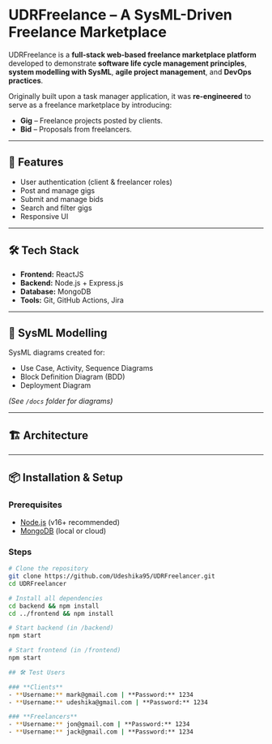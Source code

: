 # UDRFreelance – A SysML-Driven Freelance Marketplace

UDRFreelance is a **full-stack web-based freelance marketplace platform** developed to demonstrate **software life cycle management principles**, **system modelling with SysML**, **agile project management**, and **DevOps practices**.

Originally built upon a task manager application, it was **re-engineered** to serve as a freelance marketplace by introducing:
- **Gig** – Freelance projects posted by clients.
- **Bid** – Proposals from freelancers.

---

## 🚀 Features
- User authentication (client & freelancer roles)
- Post and manage gigs
- Submit and manage bids
- Search and filter gigs
- Responsive UI

---

## 🛠 Tech Stack
- **Frontend:** ReactJS  
- **Backend:** Node.js + Express.js  
- **Database:** MongoDB  
- **Tools:** Git, GitHub Actions, Jira

---

## 📐 SysML Modelling
SysML diagrams created for:
- Use Case, Activity, Sequence Diagrams
- Block Definition Diagram (BDD)
- Deployment Diagram  

*(See `/docs` folder for diagrams)*

---

## 🏗 Architecture


---

## 📦 Installation & Setup

### Prerequisites
- [Node.js](https://nodejs.org/) (v16+ recommended)
- [MongoDB](https://www.mongodb.com/) (local or cloud)

### Steps
```bash
# Clone the repository
git clone https://github.com/Udeshika95/UDRFreelancer.git
cd UDRFreelancer

# Install all dependencies
cd backend && npm install
cd ../frontend && npm install

# Start backend (in /backend)
npm start

# Start frontend (in /frontend)
npm start

## 🛠 Test Users

### **Clients**
- **Username:** mark@gmail.com | **Password:** 1234  
- **Username:** udeshika@gmail.com | **Password:** 1234  

### **Freelancers**
- **Username:** jon@gmail.com | **Password:** 1234  
- **Username:** jack@gmail.com | **Password:** 1234  


